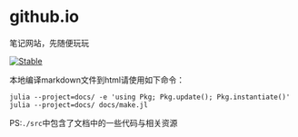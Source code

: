 # github.io
笔记网站，先随便玩玩

[![Stable](https://img.shields.io/badge/docs-stable-blue.svg)](https://ccchhhddd.github.io/study-note)

本地编译markdown文件到html请使用如下命令：
```shell
julia --project=docs/ -e 'using Pkg; Pkg.update(); Pkg.instantiate()'
julia --project=docs/ docs/make.jl
``` 

PS:`./src`中包含了文档中的一些代码与相关资源
